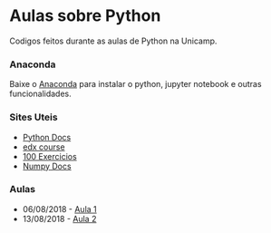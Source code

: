 # Aulas sobre Python

Codigos feitos durante as aulas de Python na Unicamp.

### Anaconda

Baixe o [Anaconda](https://www.anaconda.com/download/) para instalar o python, jupyter notebook e outras funcionalidades. 

### Sites Uteis

* [Python Docs](https://docs.python.org/3/)
* [edx course](https://courses.edx.org/courses/course-v1:UTAx+CSE1309x+2016T1/course/)
* [100 Exercicios](https://github.com/zhiwehu/Python-programming-exercises/blob/master/100%2B%20Python%20challenging%20programming%20exercises.txt)
* [Numpy Docs](https://docs.scipy.org/doc/numpy-1.14.0/index.html)
### Aulas

* 06/08/2018 - [Aula 1](https://github.com/israelcamp/AulasPython/tree/master/Aula1)
* 13/08/2018 - [Aula 2](https://github.com/israelcamp/AulasPython/tree/master/Aula2)
